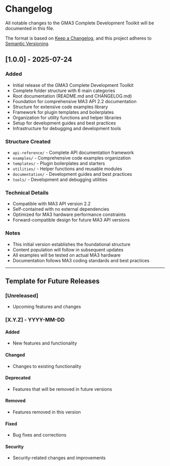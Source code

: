 # Changelog

All notable changes to the GMA3 Complete Development Toolkit will be documented in this file.

The format is based on [Keep a Changelog](https://keepachangelog.com/en/1.0.0/),
and this project adheres to [Semantic Versioning](https://semver.org/spec/v2.0.0.html).

## [1.0.0] - 2025-07-24

### Added
- Initial release of the GMA3 Complete Development Toolkit
- Complete folder structure with 6 main categories
- Root documentation (README.md and CHANGELOG.md)
- Foundation for comprehensive MA3 API 2.2 documentation
- Structure for extensive code examples library
- Framework for plugin templates and boilerplates
- Organization for utility functions and helper libraries
- Setup for development guides and best practices
- Infrastructure for debugging and development tools

### Structure Created
- `api-reference/` - Complete API documentation framework
- `examples/` - Comprehensive code examples organization
- `templates/` - Plugin boilerplates and starters
- `utilities/` - Helper functions and reusable modules
- `documentation/` - Development guides and best practices
- `tools/` - Development and debugging utilities

### Technical Details
- Compatible with MA3 API version 2.2
- Self-contained with no external dependencies
- Optimized for MA3 hardware performance constraints
- Forward-compatible design for future MA3 API versions

### Notes
- This initial version establishes the foundational structure
- Content population will follow in subsequent updates
- All examples will be tested on actual MA3 hardware
- Documentation follows MA3 coding standards and best practices

---

## Template for Future Releases

### [Unreleased]
- Upcoming features and changes

### [X.Y.Z] - YYYY-MM-DD

#### Added
- New features and functionality

#### Changed
- Changes to existing functionality

#### Deprecated
- Features that will be removed in future versions

#### Removed
- Features removed in this version

#### Fixed
- Bug fixes and corrections

#### Security
- Security-related changes and improvements
